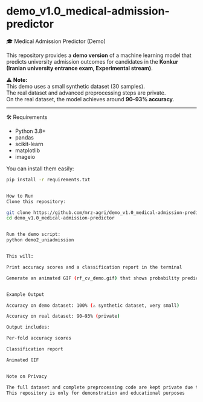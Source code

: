 # demo_v1.0_medical-admission-predictor
🎓 Medical Admission Predictor (Demo)

This repository provides a **demo version** of a machine learning model that predicts university admission outcomes for candidates in the **Konkur (Iranian university entrance exam, Experimental stream)**.

⚠️ **Note:**  
This demo uses a small synthetic dataset (30 samples).  
The real dataset and advanced preprocessing steps are private.  
On the real dataset, the model achieves around **90–93% accuracy**.

---

🛠 Requirements

- Python 3.8+
- pandas
- scikit-learn
- matplotlib
- imageio

You can install them easily:

```bash
pip install -r requirements.txt


How to Run
Clone this repository:

git clone https://github.com/mrz-agri/demo_v1.0_medical-admission-predictor.git
cd demo_v1.0_medical-admission-predictor


Run the demo script:
python demo2_uniadmission


This will:

Print accuracy scores and a classification report in the terminal

Generate an animated GIF (rf_cv_demo.gif) that shows probability predictions


Example Output

Accuracy on demo dataset: 100% (⚠️ synthetic dataset, very small)

Accuracy on real dataset: 90–93% (private)

Output includes:

Per-fold accuracy scores

Classification report

Animated GIF


Note on Privacy

The full dataset and complete preprocessing code are kept private due to sensitivity and confidentiality.
This repository is only for demonstration and educational purposes
